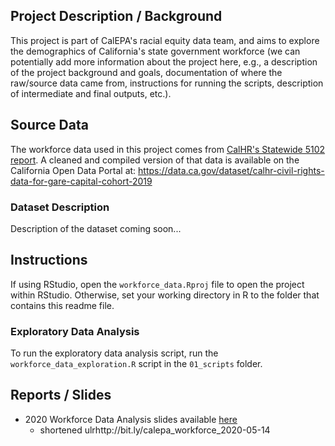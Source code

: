 ## Project Description / Background

This project is part of CalEPA's racial equity data team, and aims to explore the demographics of California's state government workforce (we can potentially add more information about the project here, e.g., a description of the project background and goals, documentation of where the raw/source data came from, instructions for running the scripts, description of intermediate and final outputs, etc.).

## Source Data

The workforce data used in this project comes from [CalHR's Statewide 5102 report](https://www.calhr.ca.gov/pages/statewide-reports.aspx). A cleaned and compiled version of that data is available on the California Open Data Portal at: <https://data.ca.gov/dataset/calhr-civil-rights-data-for-gare-capital-cohort-2019>

### Dataset Description

Description of the dataset coming soon...

## Instructions

If using RStudio, open the `workforce_data.Rproj` file to open the project within RStudio. Otherwise, set your working directory in R to the folder that contains this readme file.

### Exploratory Data Analysis

To run the exploratory data analysis script, run the `workforce_data_exploration.R` script in the `01_scripts` folder.

## Reports / Slides

- 2020 Workforce Data Analysis slides available [here](https://cawaterboarddatacenter.github.io/ca-state-workforce-data/07_slides/2021-05-14/workforce_data_summary_2021-05-14.html)
	- shortened ulrhttp://bit.ly/calepa_workforce_2020-05-14
